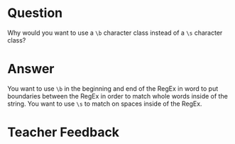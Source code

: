 # Question

Why would you want to use a `\b` character class instead of a `\s` character class?

# Answer

You want to use `\b` in the beginning and end of the RegEx in word to put boundaries between the RegEx in order to match whole words inside of the string. You want to use `\s` to match on spaces inside of the RegEx.

# Teacher Feedback
